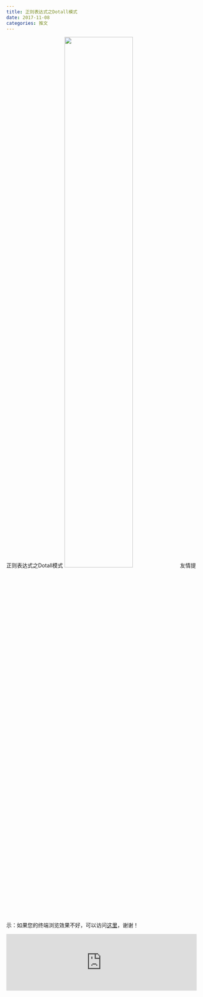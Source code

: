 ```yaml
---
title: 正则表达式之Dotall模式
date: 2017-11-08
categories: 推文
---
```

正则表达式之Dotall模式
<img src="http://mmbiz.qpic.cn/mmbiz_jpg/ACviaWTBFxhYEuwbBLoNvz0D0j3SdwX1MTUwjRAtsBGFTc8uFAAbURydk8077AYr2pR6Uww5wb5mrCTN4a4icaxQ/0?wx_fmt=jpeg" style="width: 60%; height: auto;"/><!--more-->
友情提示：如果您的终端浏览效果不好，可以访问[这里](https://stata-club.github.io/stata_article/2017-11-08.html)，谢谢！
<iframe src="https://stata-club.github.io/stata_article/2017-11-08.html" id="iframepage" frameborder="0" scrolling="no" marginheight="0" marginwidth="0" width="100%" onLoad="iFrameHeight()"></iframe>
<script type="text/javascript" language="javascript">
function iFrameHeight() {
var ifm= document.getElementById("iframepage");
var subWeb = document.frames ? document.frames["iframepage"].document : ifm.contentDocument;   
if(ifm != null && subWeb != null) {
 ifm.height = subWeb.body.scrollHeight;
} 
} 
</script> 
